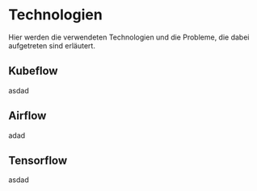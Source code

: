 # Technologien

Hier werden die verwendeten Technologien und die Probleme, die dabei aufgetreten sind erläutert.

## Kubeflow

asdad

## Airflow

adad

## Tensorflow

asdad
